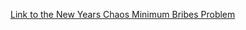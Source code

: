 [Link to the New Years Chaos Minimum Bribes Problem](https://www.hackerrank.com/challenges/new-year-chaos/problem)
